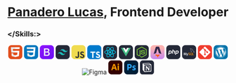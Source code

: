 <div align="center">
<h1 align="center"><a href="https://panadxro.netlify.app/" target="_blank">Panadero Lucas</a>, Frontend Developer</h1>
</div>


### </Skills:> 

<p align="center">
  <img src="https://github.com/tandpfun/skill-icons/blob/main/icons/HTML.svg" width="32" title="HTML"> 
  <img src="https://github.com/tandpfun/skill-icons/blob/main/icons/CSS.svg" width="32" title="CSS">   
  <img src="https://github.com/tandpfun/skill-icons/blob/main/icons/Bootstrap.svg" width="32" title="Bootstrap">
  <img src="https://raw.githubusercontent.com/tandpfun/skill-icons/65dea6c4eaca7da319e552c09f4cf5a9a8dab2c8/icons/TailwindCSS-Dark.svg" width="32" title="TailWind">
  <img src="https://github.com/tandpfun/skill-icons/blob/main/icons/JavaScript.svg" width="32"  title="Javascript">   
  <img src="https://github.com/tandpfun/skill-icons/blob/main/icons/TypeScript.svg" width="32" title="TypeScript">   
  <img src="https://github.com/tandpfun/skill-icons/blob/main/icons/React-Dark.svg" width="32" title="React.Js"> 
  <img src="https://github.com/tandpfun/skill-icons/blob/main/icons/VueJS-Dark.svg" width="32" title="Vue">
  <img src="https://github.com/tandpfun/skill-icons/blob/main/icons/NodeJS-Dark.svg" width="32" title="NodeJS"> 
  <img src="https://github.com/tandpfun/skill-icons/blob/main/icons/Astro.svg" width="32" title="Astro">
  <img src="https://github.com/tandpfun/skill-icons/blob/main/icons/PHP-Dark.svg" width="32" title="PHP"> 
  <img src="https://github.com/tandpfun/skill-icons/blob/main/icons/MySQL-Dark.svg" width="32" title="MySQL"> 
  <img src="https://github.com/tandpfun/skill-icons/blob/main/icons/Git.svg" width="32" title="Git">
  <img src="https://github.com/tandpfun/skill-icons/blob/main/icons/Wordpress.svg" width="32" title="Wordpress">
  <img src="https://github.com/tandpfun/skill-icons/blob/main/icons/Figma.svg" width="32" title="Figma">
  <img src="https://github.com/tandpfun/skill-icons/blob/main/icons/Illustrator.svg" width="32" title="Illustrator">
  <img src="https://github.com/tandpfun/skill-icons/blob/main/icons/Photoshop.svg" width="32" title="Photoshop">
  <img src="https://github.com/tandpfun/skill-icons/blob/main/icons/Notion-Dark.svg" width="32" title="Notion">
<p/>
